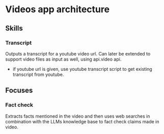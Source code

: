 # Videos app architecture

## Skills

### Transcript

Outputs a transcript for a youtube video url. Can later be extended to support video files as input as well, using api.video api.

- if youtube url is given, use youtube transcript script to get existing transcript from youtube.


## Focuses

### Fact check

Extracts facts mentioned in the video and then uses web searches in combination with the LLMs knowledge base to fact check claims made in video.